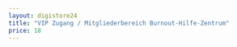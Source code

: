 ```yaml
---
layout: digistore24
title: "VIP Zugang / Mitgliederbereich Burnout-Hilfe-Zentrum"
price: 18
---
```

